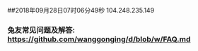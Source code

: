 ##2018年09月28日07时06分49秒 104.248.235.149
### 兔友常见问题及解答: https://github.com/wanggonging/d/blob/w/FAQ.md
